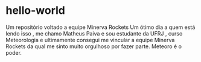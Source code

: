 # hello-world
Um repositório voltado a equipe Minerva Rockets
Um ótimo dia a quem está lendo isso , me chamo Matheus Paiva e sou estudante da UFRJ , curso Meteorologia e ultimamente consegui me vincular a equipe Minerva Rockets da qual me sinto muito orgulhoso por fazer parte.
Meteoro é o poder.
